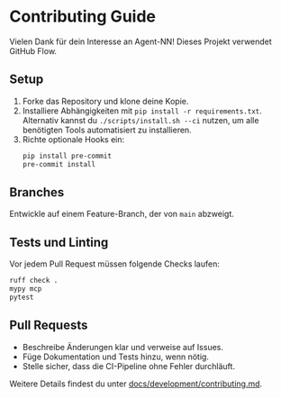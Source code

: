 # Contributing Guide

Vielen Dank für dein Interesse an Agent-NN! Dieses Projekt verwendet GitHub Flow.

## Setup

1. Forke das Repository und klone deine Kopie.
2. Installiere Abhängigkeiten mit `pip install -r requirements.txt`.
   Alternativ kannst du `./scripts/install.sh --ci` nutzen, um alle
   benötigten Tools automatisiert zu installieren.
3. Richte optionale Hooks ein:
   ```bash
   pip install pre-commit
   pre-commit install
   ```

## Branches

Entwickle auf einem Feature-Branch, der von `main` abzweigt.

## Tests und Linting

Vor jedem Pull Request müssen folgende Checks laufen:

```bash
ruff check .
mypy mcp
pytest
```

## Pull Requests

- Beschreibe Änderungen klar und verweise auf Issues.
- Füge Dokumentation und Tests hinzu, wenn nötig.
- Stelle sicher, dass die CI-Pipeline ohne Fehler durchläuft.

Weitere Details findest du unter [docs/development/contributing.md](docs/development/contributing.md).

